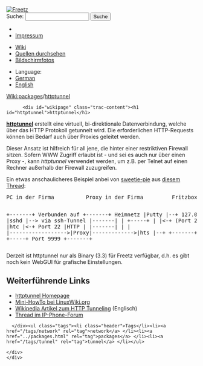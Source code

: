 <!DOCTYPE html PUBLIC "-//W3C//DTD XHTML 1.0 Strict//EN" "http://www.w3.org/TR/xhtml1/DTD/xhtml1-strict.dtd">
<html xmlns="http://www.w3.org/1999/xhtml">

  <head>
    <title>
      packages/httptunnel – Freetz
    </title>
      <meta http-equiv="Content-Type" content="text/html; charset=UTF-8" />
      <meta http-equiv="X-UA-Compatible" content="IE=edge" />
    <!--[if IE]><script type="text/javascript">
      if (/^#__msie303:/.test(window.location.hash))
        window.location.replace(window.location.hash.replace(/^#__msie303:/, '#'));
    </script><![endif]-->
        <link rel="search" href="/search" />
        <link rel="help" href="../TracGuide.html" />
        <link rel="alternate" href="httptunnel%3Fformat=txt" type="text/x-trac-wiki" title="Reiner Text" />
        <link rel="up" href="../packages.html" title="Übergeordnete Wiki-Seite anzeigen" />
        <link rel="start" href="/wiki" />
        <link rel="stylesheet" href="../../chrome/common/css/trac.css" type="text/css" /><link rel="stylesheet" href="../../chrome/common/css/wiki.css" type="text/css" /><link rel="stylesheet" href="../../chrome/wikiextras/css/phrases.css" type="text/css" /><link rel="stylesheet" href="../../chrome/wikiextras/css/boxes.css" type="text/css" /><link rel="stylesheet" href="../../chrome/wikiextras/css/boxes-300.css" type="text/css" /><link rel="stylesheet" href="../../chrome/wikiextras/css/boxes-narrow-toc.css" type="text/css" /><link rel="stylesheet" href="../../wikicss.css" type="text/css" /><link rel="stylesheet" href="../../chrome/tags/css/tractags.css" type="text/css" /><link rel="stylesheet" href="../../chrome/wikinegotiator/css/langmenu-ctxnav.css" type="text/css" />
        <link rel="shortcut icon" href="/favicon.ico" type="image/x-icon" />
        <link rel="icon" href="/favicon.ico" type="image/x-icon" />
      <link type="application/opensearchdescription+xml" rel="search" href="/search/opensearch" title="Freetz durchsuchen" />
      <script type="text/javascript" charset="utf-8" src="../../chrome/common/js/jquery.js"></script>
      <script type="text/javascript" charset="utf-8" src="../../chrome/common/js/babel.js"></script>
      <script type="text/javascript" charset="utf-8" src="../../chrome/common/js/messages/de.js"></script>
      <script type="text/javascript" charset="utf-8" src="../../chrome/common/js/trac.js"></script>
      <script type="text/javascript" charset="utf-8" src="../../chrome/common/js/search.js"></script>
      <script type="text/javascript" charset="utf-8" src="../../chrome/common/js/folding.js"></script>
    <script type="text/javascript">
      jQuery(document).ready(function($) {
        $("#content").find("h1,h2,h3,h4,h5,h6").addAnchor(_("Link to this section"));
        $("#content").find(".wikianchor").each(function() {
          $(this).addAnchor(babel.format(_("Link to #%(id)s"), {id: $(this).attr('id')}));
        });
        $(".foldable").enableFolding(true, true);
      });
    </script>
  </head>
  <body>
    <div id="banner">
      <div id="header">
        <a id="logo" href="/wiki"><img src="../../chrome/common/freetz_motd.png" alt="Freetz" /></a>
      </div>
      <form id="search" action="https://www.google.com/search" method="get" onsubmit="; this.elements.namedItem('q').value = this.elements.namedItem('oq').value + ' site:freetz.github.io'">
        <div>
          <label for="proj-search">Suche:</label>
          <input type="text" id="proj-search" name="oq" size="18" value="" />
          <input type="hidden" name="q" value="" />
          <input type="submit" value="Suche" />
        </div>
      </form>
      <div id="metanav" class="nav">
    <ul>
      <li class="first"><li class="last"><a href="../Impressum.html">Impressum</a></li>
    </ul>
  </div>
    </div>
    <div id="mainnav" class="nav">
    <ul>
      <li class="first active"><a href="/wiki">Wiki</a></li><li><a href="https://github.com/Freetz-NG/freetz-ng/commits/master">Quellen durchsehen</a></li><li class="last"><a href="/screenshots">Bildschirmfotos</a></li>
    </ul>
  </div>
    <div id="langmenu"><ul><li class="first"><span title="Select a language of wiki content">Language:</span></li><li class=" active"><a class="" href="httptunnel.html" title="displaying language (default)">German</a></li><li class=" last"><a class=" notexist" href="/wiki/packages/httptunnel.en" title="(not available)">English</a></li></ul></div><p /><div id="main">
      <div id="pagepath" class="noprint">
  <a class="pathentry first" title="Zeige WikiStart an" href="/wiki">Wiki:</a><a class="pathentry" href="../packages.html" title="Zeige packages an">packages</a><span class="pathentry sep">/</span><a class="pathentry" href="httptunnel.html" title="Zeige packages/httptunnel an">httptunnel</a>
</div>
    <div id="content" class="wiki">
      <div class="wikipage searchable">

          <div id="wikipage" class="trac-content"><h1 id="httptunnel">httptunnel</h1>
<p>
<strong><a class="ext-link" href="http://www.nocrew.org/software/httptunnel.html"><span class="icon">​</span>httptunnel</a></strong> erstellt eine virtuell, bi-direktionale Datenverbindung, welche über das HTTP Protokoll getunnelt wird. Die erforderlichen HTTP-Requests können bei Bedarf auch über Proxies geleitet werden.
</p>
<p>
Dieser Ansatz ist hilfreich für all jene, die hinter einer restriktiven Firewall sitzen. Sofern WWW Zugriff erlaubt ist - und sei es auch nur über einen Proxy -, kann <em>httptunnel</em> verwendet werden, um z.B. per Telnet auf einen Rechner außerhalb der Firewall zuzugreifen.
</p>
<p>
Ein etwas anschaulicheres Beispiel anbei von <a class="ext-link" href="http://www.ip-phone-forum.de/member.php?u=62645"><span class="icon">​</span>sweetie-pie</a> aus <a class="ext-link" href="http://www.ip-phone-forum.de/showthread.php?p=536622#post536622"><span class="icon">​</span>diesem Thread</a>:
</p>
<pre class="wiki">PC in der Firma          Proxy in der Firma         Fritzbox

   +-------+    Verbunden auf                       +-------+    Heimnetz
   |Putty  |--+ 127.0.0.1:22                        |sshd   |--&gt; via ssh-Tunnel
   |-------|  |                +-----+              |       |&lt;-+ (Port 22)
   |htc    |&lt;-+ Port 22        |HTTP |              |-------|  |
   |       |------------------&gt;|Proxy|-------------&gt;|hts    |--+
   +-------+                   +-----+    Port 9999 +-------+
</pre><p>
Derzeit ist httptunnel nur als Binary (3.3) für Freetz verfügbar, d.h. es gibt noch kein WebGUI für grafische Einstellungen.
</p>
<h2 id="WeiterführendeLinks">Weiterführende Links</h2>
<ul><li><a class="ext-link" href="http://www.nocrew.org/software/httptunnel.html"><span class="icon">​</span>httptunnel Homepage</a>
</li><li><a class="ext-link" href="http://linuxwiki.org/HttpTunnel"><span class="icon">​</span>Mini-HowTo bei LinuxWiki.org</a>
</li><li><a class="ext-link" href="http://en.wikipedia.org/wiki/HTTP_tunnel"><span class="icon">​</span>Wikipedia Artikel zum HTTP Tunneling</a> (Englisch)
</li><li><a class="ext-link" href="http://www.ip-phone-forum.de/showthread.php?t=167980"><span class="icon">​</span>Thread im IP-Phone-Forum</a>
</li></ul></div>

      </div><ul class="tags"><li class="header">Tags</li><li><a href="/tags/network" rel="tag">network</a> </li><li><a href="../packages.html" rel="tag">packages</a> </li><li><a href="/tags/tunnel" rel="tag">tunnel</a> </li></ul>

    </div>
    </div>
  </body>
</html>
